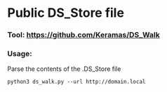 # Public DS_Store file

### Tool: https://github.com/Keramas/DS_Walk

### Usage:

Parse the contents of the .DS_Store file

    python3 ds_walk.py --url http://domain.local
